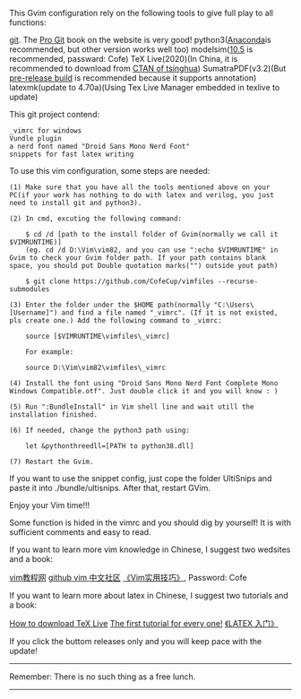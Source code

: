 This Gvim configuration rely on the following tools to give full play to all functions:

[git](https://git-scm.com/). The [Pro Git](https://git-scm.com/book/zh/v2) book on the website is very good!
python3([Anaconda](https://docs.anaconda.com/anaconda/install/windows/)is recommended, but other version works well too)
modelsim([10.5](https://pan.baidu.com/s/1DH2bGxgQMriJYxdRYSIHFw) is recommended, passward: Cofe)
TeX Live(2020)(In China, it is recommended to download from [CTAN of tsinghua](https://mirrors.tuna.tsinghua.edu.cn/CTAN/systems/mac/mactex/MacTeX.pkg))
SumatraPDF(v3.2)(But [pre-release build](https://www.sumatrapdfreader.org/prerelease.html) is recommended because it supports annotation)
latexmk(update to 4.70a)(Using Tex Live Manager embedded in texlive to update)

This git project contend:

    _vimrc for windows
	Vundle plugin
    a nerd font named "Droid Sans Mono Nerd Font"
	snippets for fast latex writing

To use this vim configuration, some steps are needed:

    (1) Make sure that you have all the tools mentioned above on your PC(if your work has nothing to do with latex and verilog, you just need to install git and python3). 

    (2) In cmd, excuting the following command:

        $ cd /d [path to the install folder of Gvim(normally we call it $VIMRUNTIME)]
		(eg. cd /d D:\Vim\vim82, and you can use ":echo $VIMRUNTIME" in Gvim to check your Gvim folder path. If your path contains blank space, you should put Double quotation marks("") outside yout path)

        $ git clone https://github.com/CofeCup/vimfiles --recurse-submodules

    (3) Enter the folder under the $HOME path(normally "C:\Users\[Username]") and find a file named "_vimrc". (If it is not existed, pls create one.) Add the following command to _vimrc:

        source [$VIMRUNTIME\vimfiles\_vimrc]

        For example:
        
        source D:\Vim\vim82\vimfiles\_vimrc

    (4) Install the font using "Droid Sans Mono Nerd Font Complete Mono Windows Compatible.otf". Just double click it and you will know : )

	(5) Run ":BundleInstall" in Vim shell line and wait utill the installation finished.

	(6) If needed, change the python3 path using:

		let &pythonthreedll=[PATH to python38.dll]

	(7) Restart the Gvim.

If you want to use the snippet config, just cope the folder UltiSnips and paste it into ./bundle/ultisnips. After that, restart GVim. 

Enjoy your Vim time!!!

Some function is hided in the vimrc and you should dig by yourself! It is with sufficient comments and easy to read.

If you want to learn more vim knowledge in Chinese, I suggest two wedsites and a book:

[vim教程网](https://vimjc.com)
[github vim 中文社区](https://github.com/vim-china)
[《Vim实用技巧》](https://pan.baidu.com/s/1snz-fOPIkw6DUleIKs7Vrw), Password: Cofe

If you want to learn more about latex in Chinese, I suggest two tutorials and a book:

[How to download TeX Live](https://liam.page/texlive/)
[The first tutorial for every one!](https://liam.page/2014/09/08/latex-introduction/)
[《LATEX 入门》](https://pan.baidu.com/s/1ye7qb1Ab8G2BZlByqtSuWA)

If you click the buttom releases only and you will keep pace with the update!

*****************************************************
Remember: There is no such thing as a free lunch. 
*****************************************************

